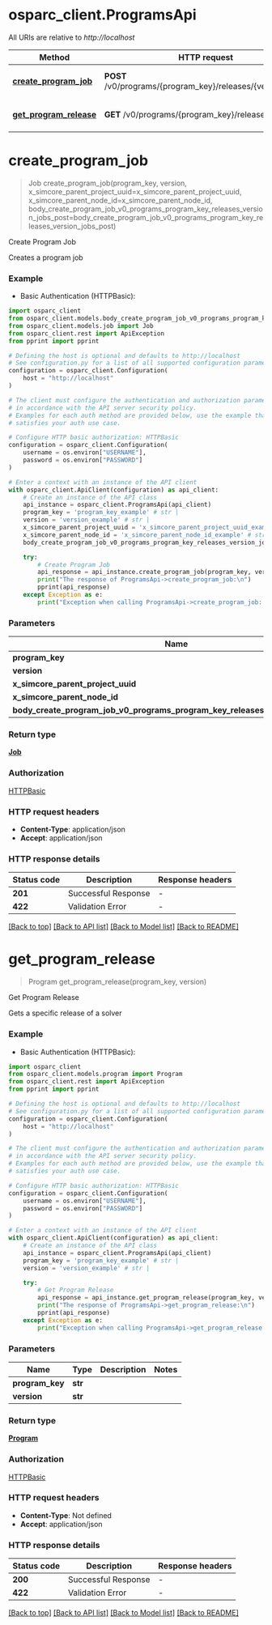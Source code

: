 # osparc_client.ProgramsApi

All URIs are relative to *http://localhost*

Method | HTTP request | Description
------------- | ------------- | -------------
[**create_program_job**](ProgramsApi.md#create_program_job) | **POST** /v0/programs/{program_key}/releases/{version}/jobs | Create Program Job
[**get_program_release**](ProgramsApi.md#get_program_release) | **GET** /v0/programs/{program_key}/releases/{version} | Get Program Release


# **create_program_job**
> Job create_program_job(program_key, version, x_simcore_parent_project_uuid=x_simcore_parent_project_uuid, x_simcore_parent_node_id=x_simcore_parent_node_id, body_create_program_job_v0_programs_program_key_releases_version_jobs_post=body_create_program_job_v0_programs_program_key_releases_version_jobs_post)

Create Program Job

Creates a program job

### Example

* Basic Authentication (HTTPBasic):

```python
import osparc_client
from osparc_client.models.body_create_program_job_v0_programs_program_key_releases_version_jobs_post import BodyCreateProgramJobV0ProgramsProgramKeyReleasesVersionJobsPost
from osparc_client.models.job import Job
from osparc_client.rest import ApiException
from pprint import pprint

# Defining the host is optional and defaults to http://localhost
# See configuration.py for a list of all supported configuration parameters.
configuration = osparc_client.Configuration(
    host = "http://localhost"
)

# The client must configure the authentication and authorization parameters
# in accordance with the API server security policy.
# Examples for each auth method are provided below, use the example that
# satisfies your auth use case.

# Configure HTTP basic authorization: HTTPBasic
configuration = osparc_client.Configuration(
    username = os.environ["USERNAME"],
    password = os.environ["PASSWORD"]
)

# Enter a context with an instance of the API client
with osparc_client.ApiClient(configuration) as api_client:
    # Create an instance of the API class
    api_instance = osparc_client.ProgramsApi(api_client)
    program_key = 'program_key_example' # str | 
    version = 'version_example' # str | 
    x_simcore_parent_project_uuid = 'x_simcore_parent_project_uuid_example' # str |  (optional)
    x_simcore_parent_node_id = 'x_simcore_parent_node_id_example' # str |  (optional)
    body_create_program_job_v0_programs_program_key_releases_version_jobs_post = osparc_client.BodyCreateProgramJobV0ProgramsProgramKeyReleasesVersionJobsPost() # BodyCreateProgramJobV0ProgramsProgramKeyReleasesVersionJobsPost |  (optional)

    try:
        # Create Program Job
        api_response = api_instance.create_program_job(program_key, version, x_simcore_parent_project_uuid=x_simcore_parent_project_uuid, x_simcore_parent_node_id=x_simcore_parent_node_id, body_create_program_job_v0_programs_program_key_releases_version_jobs_post=body_create_program_job_v0_programs_program_key_releases_version_jobs_post)
        print("The response of ProgramsApi->create_program_job:\n")
        pprint(api_response)
    except Exception as e:
        print("Exception when calling ProgramsApi->create_program_job: %s\n" % e)
```



### Parameters


Name | Type | Description  | Notes
------------- | ------------- | ------------- | -------------
 **program_key** | **str**|  | 
 **version** | **str**|  | 
 **x_simcore_parent_project_uuid** | **str**|  | [optional] 
 **x_simcore_parent_node_id** | **str**|  | [optional] 
 **body_create_program_job_v0_programs_program_key_releases_version_jobs_post** | [**BodyCreateProgramJobV0ProgramsProgramKeyReleasesVersionJobsPost**](BodyCreateProgramJobV0ProgramsProgramKeyReleasesVersionJobsPost.md)|  | [optional] 

### Return type

[**Job**](Job.md)

### Authorization

[HTTPBasic](../README.md#HTTPBasic)

### HTTP request headers

 - **Content-Type**: application/json
 - **Accept**: application/json

### HTTP response details

| Status code | Description | Response headers |
|-------------|-------------|------------------|
**201** | Successful Response |  -  |
**422** | Validation Error |  -  |

[[Back to top]](#) [[Back to API list]](../README.md#documentation-for-api-endpoints) [[Back to Model list]](../README.md#documentation-for-models) [[Back to README]](../README.md)

# **get_program_release**
> Program get_program_release(program_key, version)

Get Program Release

Gets a specific release of a solver

### Example

* Basic Authentication (HTTPBasic):

```python
import osparc_client
from osparc_client.models.program import Program
from osparc_client.rest import ApiException
from pprint import pprint

# Defining the host is optional and defaults to http://localhost
# See configuration.py for a list of all supported configuration parameters.
configuration = osparc_client.Configuration(
    host = "http://localhost"
)

# The client must configure the authentication and authorization parameters
# in accordance with the API server security policy.
# Examples for each auth method are provided below, use the example that
# satisfies your auth use case.

# Configure HTTP basic authorization: HTTPBasic
configuration = osparc_client.Configuration(
    username = os.environ["USERNAME"],
    password = os.environ["PASSWORD"]
)

# Enter a context with an instance of the API client
with osparc_client.ApiClient(configuration) as api_client:
    # Create an instance of the API class
    api_instance = osparc_client.ProgramsApi(api_client)
    program_key = 'program_key_example' # str | 
    version = 'version_example' # str | 

    try:
        # Get Program Release
        api_response = api_instance.get_program_release(program_key, version)
        print("The response of ProgramsApi->get_program_release:\n")
        pprint(api_response)
    except Exception as e:
        print("Exception when calling ProgramsApi->get_program_release: %s\n" % e)
```



### Parameters


Name | Type | Description  | Notes
------------- | ------------- | ------------- | -------------
 **program_key** | **str**|  | 
 **version** | **str**|  | 

### Return type

[**Program**](Program.md)

### Authorization

[HTTPBasic](../README.md#HTTPBasic)

### HTTP request headers

 - **Content-Type**: Not defined
 - **Accept**: application/json

### HTTP response details

| Status code | Description | Response headers |
|-------------|-------------|------------------|
**200** | Successful Response |  -  |
**422** | Validation Error |  -  |

[[Back to top]](#) [[Back to API list]](../README.md#documentation-for-api-endpoints) [[Back to Model list]](../README.md#documentation-for-models) [[Back to README]](../README.md)

